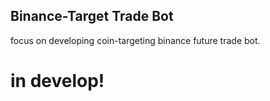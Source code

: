 
## Binance-Target Trade Bot

focus on developing
coin-targeting binance future trade bot.

# in develop!